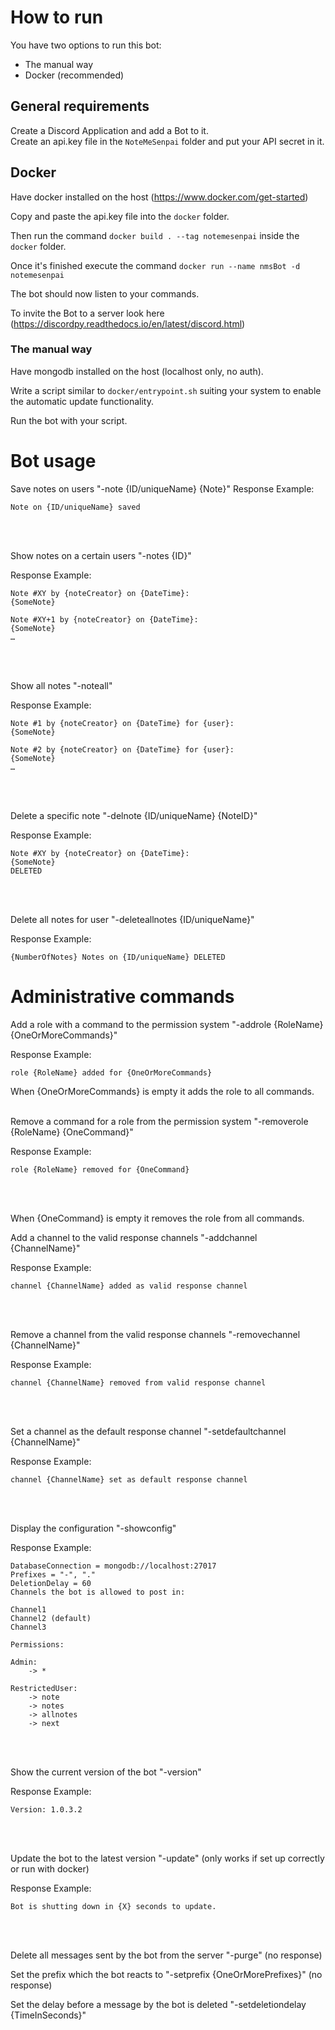 # How to run

You have two options to run this bot:
- The manual way
- Docker (recommended)

## General requirements
Create a Discord Application and add a Bot to it.  
Create an api.key file in the `NoteMeSenpai` folder and put your API secret in it.

## Docker
Have docker installed on the host (https://www.docker.com/get-started)

Copy and paste the api.key file into the `docker` folder.

Then run the command `docker build . --tag notemesenpai` inside the `docker` folder.

Once it's finished execute the command `docker run --name nmsBot -d notemesenpai`

The bot should now listen to your commands.

To invite the Bot to a server look here (https://discordpy.readthedocs.io/en/latest/discord.html)

### The manual way

Have mongodb installed on the host (localhost only, no auth).

Write a script similar to `docker/entrypoint.sh` suiting your system to enable the automatic update functionality.

Run the bot with your script.

# Bot usage

Save notes on users "-note {ID/uniqueName} {Note}"
Response Example: 
```
Note on {ID/uniqueName} saved
```
<br/>
<br/>

Show notes on a certain users "-notes {ID}"

Response Example: 
```
Note #XY by {noteCreator} on {DateTime}:
{SomeNote}

Note #XY+1 by {noteCreator} on {DateTime}:
{SomeNote}
…
```
<br/>
<br/>

Show all notes "-noteall"

Response Example:
```
Note #1 by {noteCreator} on {DateTime} for {user}:
{SomeNote}

Note #2 by {noteCreator} on {DateTime} for {user}:
{SomeNote}
…
```
<br/>
<br/>

Delete a specific note "-delnote {ID/uniqueName} {NoteID}"

Response Example:
```
Note #XY by {noteCreator} on {DateTime}:
{SomeNote}
DELETED
```
<br/>
<br/>

Delete all notes for user "-deleteallnotes {ID/uniqueName}"

Response Example:
```
{NumberOfNotes} Notes on {ID/uniqueName} DELETED
```

# Administrative commands

Add a role with a command to the permission system "-addrole {RoleName} {OneOrMoreCommands}"

Response Example:
```
role {RoleName} added for {OneOrMoreCommands}
```
When {OneOrMoreCommands} is empty it adds the role to all commands.
<br/>
<br/>

Remove a command for a role from the permission system "-removerole {RoleName} {OneCommand}"

Response Example:
```
role {RoleName} removed for {OneCommand}
```
<br/>
<br/>

When {OneCommand} is empty it removes the role from all commands.

Add a channel to the valid response channels "-addchannel {ChannelName}"

Response Example:
```
channel {ChannelName} added as valid response channel
```
<br/>
<br/>

Remove a channel from the valid response channels "-removechannel {ChannelName}"

Response Example:
```
channel {ChannelName} removed from valid response channel
```
<br/>
<br/>

Set a channel as the default response channel "-setdefaultchannel {ChannelName}" 

Response Example:
```
channel {ChannelName} set as default response channel
```
<br/>
<br/>

Display the configuration "-showconfig"

Response Example:
```
DatabaseConnection = mongodb://localhost:27017
Prefixes = "-", "."
DeletionDelay = 60
Channels the bot is allowed to post in:

Channel1
Channel2 (default)
Channel3

Permissions:

Admin:
    -> *

RestrictedUser:
    -> note
    -> notes
    -> allnotes
    -> next
```
<br/>
<br/>

Show the current version of the bot "-version"

Response Example:
```
Version: 1.0.3.2
```
<br/>
<br/>

Update the bot to the latest version "-update" (only works if set up correctly or run with docker)

Response Example:
```
Bot is shutting down in {X} seconds to update.
```
<br/>
<br/>

Delete all messages sent by the bot from the server "-purge" (no response)

Set the prefix which the bot reacts to "-setprefix {OneOrMorePrefixes}" (no response)

Set the delay before a message by the bot is deleted "-setdeletiondelay {TimeInSeconds}"
